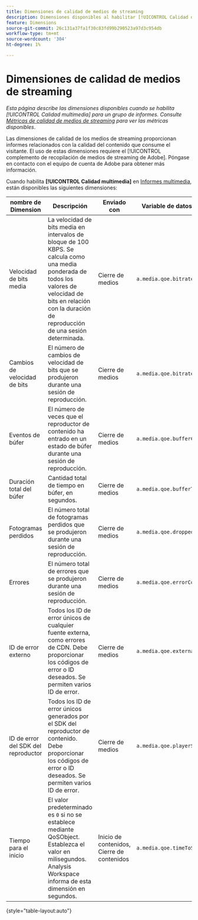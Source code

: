 ```yaml
---
title: Dimensiones de calidad de medios de streaming
description: Dimensiones disponibles al habilitar [!UICONTROL Calidad de los medios] para un grupo de informes.
feature: Dimensions
source-git-commit: 26c131a37fa1f30c83fd99b290523a97d3c954db
workflow-type: tm+mt
source-wordcount: '304'
ht-degree: 1%

---
```


# Dimensiones de calidad de medios de streaming

*Esta página describe las dimensiones disponibles cuando se habilita [!UICONTROL Calidad multimedia] para un grupo de informes. Consulte [Métricas de calidad de medios de streaming](../metrics/sm-quality.md) para ver las métricas disponibles*.

Las dimensiones de calidad de los medios de streaming proporcionan informes relacionados con la calidad del contenido que consume el visitante. El uso de estas dimensiones requiere el [!UICONTROL complemento de recopilación de medios de streaming de Adobe]. Póngase en contacto con el equipo de cuenta de Adobe para obtener más información.

Cuando habilita **[!UICONTROL Calidad multimedia]** en [Informes multimedia](/help/admin/admin/c-manage-report-suites/c-edit-report-suites/media-management.md), están disponibles las siguientes dimensiones:

| nombre de Dimension | Descripción | Enviado con | Variable de datos de contexto |
| --- | --- | --- | --- |
| Velocidad de bits media | La velocidad de bits media en intervalos de bloque de 100 KBPS. Se calcula como una media ponderada de todos los valores de velocidad de bits en relación con la duración de reproducción de una sesión determinada. | Cierre de medios | `a.media.qoe.bitrateAverageBucket` |
| Cambios de velocidad de bits | El número de cambios de velocidad de bits que se produjeron durante una sesión de reproducción. | Cierre de medios | `a.media.qoe.bitrateChangeCount` |
| Eventos de búfer | El número de veces que el reproductor de contenido ha entrado en un estado de búfer durante una sesión de reproducción. | Cierre de medios | `a.media.qoe.bufferCount` |
| Duración total del búfer | Cantidad total de tiempo en búfer, en segundos. | Cierre de medios | `a.media.qoe.bufferTime` |
| Fotogramas perdidos | El número total de fotogramas perdidos que se produjeron durante una sesión de reproducción. | Cierre de medios | `a.media.qoe.droppedFrameCount` |
| Errores | El número total de errores que se produjeron durante una sesión de reproducción. | Cierre de medios | `a.media.qoe.errorCount` |
| ID de error externo | Todos los ID de error únicos de cualquier fuente externa, como errores de CDN. Debe proporcionar los códigos de error o ID deseados. Se permiten varios ID de error. | Cierre de medios | `a.media.qoe.externalErrors` |
| ID de error del SDK del reproductor | Todos los ID de error únicos generados por el SDK del reproductor de contenido. Debe proporcionar los códigos de error o ID deseados. Se permiten varios ID de error. | Cierre de medios | `a.media.qoe.playerSdkErrors` |
| Tiempo para el inicio | El valor predeterminado es `0` si no se establece mediante QoSObject. Establezca el valor en milisegundos. Analysis Workspace informa de esta dimensión en segundos. | Inicio de contenidos, Cierre de contenidos | `a.media.qoe.timeToStart` |

{style="table-layout:auto"}
